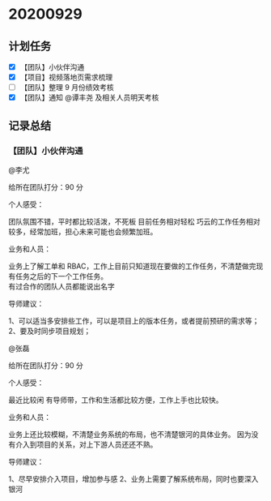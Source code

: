 # 20200929

## 计划任务

- [x] 【团队】小伙伴沟通
- [x] 【项目】视频落地页需求梳理
- [ ] 【团队】整理 9 月份绩效考核
- [x] 【团队】通知 @谭丰尧 及相关人员明天考核

## 记录总结

### 【团队】小伙伴沟通

@李尤

给所在团队打分：90 分

个人感受：

团队氛围不错，平时都比较活泼，不死板
目前任务相对轻松
巧云的工作任务相对较多，经常加班，担心未来可能也会频繁加班。

业务和人员：

业务上了解工单和 RBAC，工作上目前只知道现在要做的工作任务，不清楚做完现有任务之后的下一个工作任务。  
有过合作的团队人员都能说出名字

导师建议：

1、可以适当多安排些工作，可以是项目上的版本任务，或者提前预研的需求等；
2、要及时同步项目规划；

@张磊

给所在团队打分：90 分

个人感受：

最近比较闲
有导师带，工作和生活都比较方便，工作上手也比较快。

业务和人员：

业务上还比较模糊，不清楚业务系统的布局，也不清楚银河的具体业务。
因为没有介入到项目的关系，对上下游人员还还不熟。

导师建议：

1、尽早安排介入项目，增加参与感
2、业务上需要了解系统布局，同时也要深入银河
